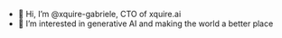 - 👋 Hi, I’m @xquire-gabriele, CTO of xquire.ai
- 👀 I’m interested in generative AI and making the world a better place

<!---
xquire-gabriele/xquire-gabriele is a ✨ special ✨ repository because its `README.md` (this file) appears on your GitHub profile.
You can click the Preview link to take a look at your changes.
--->
